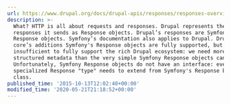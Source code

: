 ```yaml
---
url: https://www.drupal.org/docs/drupal-apis/responses/responses-overview
description: >-
  What? HTTP is all about requests and responses. Drupal represents the
  responses it sends as Response objects. Drupal’s responses are Symfony
  Response objects. Symfony’s documentation also applies to Drupal. Drupal
  core’s additions Symfony's Response objects are fully supported, but are
  insufficient to fully support the rich Drupal ecosystem: we need more
  structured metadata than the very simple Symfony Response objects can provide.
  Unfortunately, Symfony Response objects do not have an interface: every
  specialized Response "type" needs to extend from Symfony's Response base
  class.
published_time: '2015-10-13T12:02:40+00:00'
modified_time: '2020-05-21T21:18:52+00:00'
---
```

